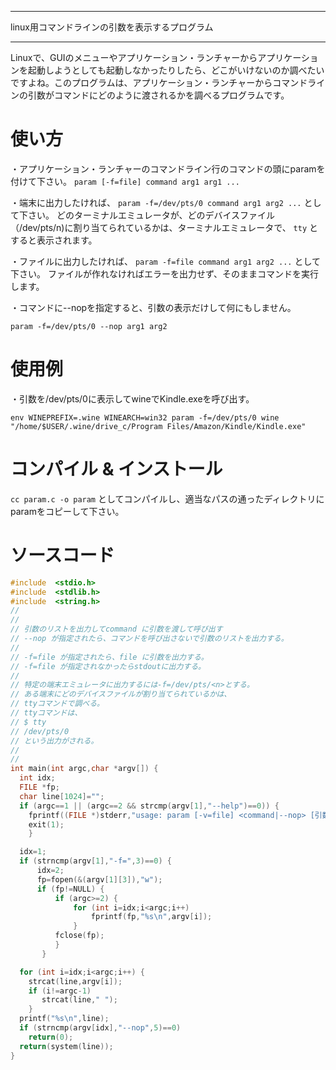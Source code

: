 


**************************************************


linux用コマンドラインの引数を表示するプログラム


**************************************************



Linuxで、GUIのメニューやアプリケーション・ランチャーからアプリケーションを起動しようとしても起動しなかったりしたら、どこがいけないのか調べたいですよね。このプログラムは、アプリケーション・ランチャーからコマンドラインの引数がコマンドにどのように渡されるかを調べるプログラムです。

# 使い方

・アプリケーション・ランチャーのコマンドライン行のコマンドの頭にparamを付けて下さい。
`param [-f=file] command arg1 arg1 ...`

・端末に出力したければ、
`param -f=/dev/pts/0 command arg1 arg2 ...`
として下さい。
どのターミナルエミュレータが、どのデバイスファイル（/dev/pts/n)に割り当てられているかは、ターミナルエミュレータで、
`tty`
とすると表示されます。

・ファイルに出力したければ、
`param -f=file command arg1 arg2 ...`
として下さい。
ファイルが作れなければエラーを出力せず、そのままコマンドを実行します。

・コマンドに--nopを指定すると、引数の表示だけして何にもしません。

`param -f=/dev/pts/0 --nop arg1 arg2`

# 使用例

・引数を/dev/pts/0に表示してwineでKindle.exeを呼び出す。

```
env WINEPREFIX=.wine WINEARCH=win32 param -f=/dev/pts/0 wine "/home/$USER/.wine/drive_c/Program Files/Amazon/Kindle/Kindle.exe"
```


# コンパイル & インストール

`cc param.c -o param`
としてコンパイルし、適当なパスの通ったディレクトリにparamをコピーして下さい。


# ソースコード

```param.c
#include  <stdio.h>
#include  <stdlib.h>
#include  <string.h>
//
//
// 引数のリストを出力してcommand に引数を渡して呼び出す
// --nop が指定されたら、コマンドを呼び出さないで引数のリストを出力する。
//
// -f=file が指定されたら、file に引数を出力する。
// -f=file が指定されなかったらstdoutに出力する。
//
// 特定の端末エミュレータに出力するには-f=/dev/pts/<n>とする。
// ある端末にどのデバイスファイルが割り当てられているかは、
// ttyコマンドで調べる。
// ttyコマンドは、
// $ tty
// /dev/pts/0
// という出力がされる。
//
//
int main(int argc,char *argv[]) {
  int idx;
  FILE *fp;
  char line[1024]="";
  if (argc==1 || (argc==2 && strcmp(argv[1],"--help")==0)) {
    fprintf((FILE *)stderr,"usage: param [-v=file] <command|--nop> [引数1] [引数2] [引数3] ...\n");
    exit(1);
    }

  idx=1;
  if (strncmp(argv[1],"-f=",3)==0) {
      idx=2;
      fp=fopen(&(argv[1][3]),"w");
      if (fp!=NULL) {
          if (argc>=2) {
              for (int i=idx;i<argc;i++)
                  fprintf(fp,"%s\n",argv[i]);
              }
          fclose(fp);
          }
       }

  for (int i=idx;i<argc;i++) {
    strcat(line,argv[i]);
    if (i!=argc-1)
       strcat(line," ");
    }
  printf("%s\n",line);
  if (strncmp(argv[idx],"--nop",5)==0)
    return(0);
  return(system(line));
}

```
